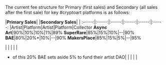  The current fee structure for Primary (first sales) and Secondary (all sales after the first sale) for key #cryptoart platforms is as follows:
 
 |**Primary Sales**| |**Secondary Sales**| | 
:-----:|:-----:|:-----:|:-----:|:-----:|:-----:
 |Artist|Platform|Artist|Platform|Collector
**Async Art**|90%|10%|10%|1%|89%
**SuperRare**|85%|15%|10%|--|90%
**BAE**|80%|20%*|10%|--|90%
**MakersPlace**|85%|15%|5%|--|95%


 | | | | | 
* of this 20% BAE sets aside 5% to fund their artist DAO| | | | | 
